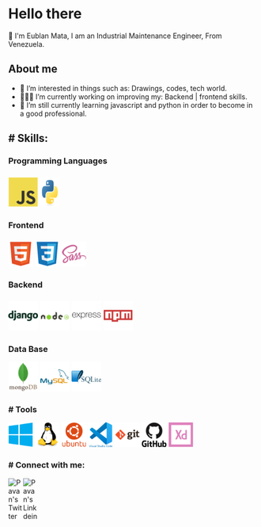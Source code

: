<h1>Hello there</h1>
👋 I'm Eublan Mata, I am an Industrial Maintenance Engineer, From Venezuela.

<h2>About me</h2>

- 👀 I’m interested in things such as: Drawings, codes, tech world.
- 👨🏽‍💻 I’m currently working on improving my: Backend | frontend skills.
- 🌱 I’m still currently learning javascript and python in order to become in a good professional.

<h2># Skills: </h2>

<h3> Programming Languages <h3>
<img style="margin: auto;" src="https://github.com/devicons/devicon/blob/master/icons/javascript/javascript-original.svg" alt=javascript width="60" height="60"/>
<img style="margin: auto;" src="https://github.com/devicons/devicon/blob/master/icons/python/python-original.svg" alt=python width="40" height="60"/>

<h3> Frontend <h3>
<div>
<img style="margin: auto;" src="https://github.com/devicons/devicon/blob/master/icons/html5/html5-original.svg" alt=html5 width="50" height="50"/>
<img style="margin: auto;" src="https://github.com/devicons/devicon/blob/master/icons/css3/css3-original.svg" alt=css3 width="50" height="50"/>
<img style="margin: auto;" src="https://github.com/devicons/devicon/blob/master/icons/sass/sass-original.svg" alt=sass width="50" height="50"/>
</div>
  
<h3> Backend <h3>
<div>
<img style="margin: auto;" src="https://github.com/devicons/devicon/blob/master/icons/django/django-plain-wordmark.svg" alt=django width="60" height="60"/> 
<img style="margin: auto;" src="https://github.com/devicons/devicon/blob/master/icons/nodejs/nodejs-original-wordmark.svg" alt=nodejs width="60" height="60"/>
<img style="margin: auto;" src="https://github.com/devicons/devicon/blob/master/icons/express/express-original-wordmark.svg" alt=nodejs width="60" height="60"/>
<img style="margin: auto;" src="https://github.com/devicons/devicon/blob/master/icons/npm/npm-original-wordmark.svg" alt=npm width="60" height="60"/>
</div>
  
<h3> Data Base </h3>
<div>
  <img style="margin: auto;" src="https://github.com/devicons/devicon/blob/master/icons/mongodb/mongodb-original-wordmark.svg" alt=git width="60" height="60"/>
  <img style="margin: auto;" src="https://github.com/devicons/devicon/blob/master/icons/mysql/mysql-original-wordmark.svg" alt=git width="60" height="60"/>
  <img style="margin: auto;" src="https://github.com/devicons/devicon/blob/master/icons/sqlite/sqlite-original-wordmark.svg" alt=git width="60" height="60"/>
</div>

<h3># Tools </h3>
<div>
  <img style="margin: auto;" src="https://github.com/devicons/devicon/blob/master/icons/windows8/windows8-original.svg" alt=git width="50" height="50"/>
  <img style="margin: auto;" src="https://github.com/devicons/devicon/blob/master/icons/linux/linux-original.svg" alt=git width="50" height="50"/>
  <img style="margin: auto;" src="https://github.com/devicons/devicon/blob/master/icons/ubuntu/ubuntu-plain-wordmark.svg" alt=git width="50" height="50"/>
  <img style="margin: auto;" src="https://github.com/devicons/devicon/blob/master/icons/vscode/vscode-original-wordmark.svg" alt=git width="50" height="50"/>
  <img style="margin: auto;" src="https://github.com/devicons/devicon/blob/master/icons/git/git-original-wordmark.svg" alt=git width="50" height="50"/>
  <img style="margin: auto;" src="https://github.com/devicons/devicon/blob/master/icons/github/github-original-wordmark.svg" alt=git width="50" height="50"/>
  <img style="margin: auto;" src="https://github.com/devicons/devicon/blob/master/icons/xd/xd-line.svg" alt=git width="50" height="50"/>
</div>

<h3># Connect with me: </h3>
<a target="_blank" href="https://twitter.com/EumT07">
  <img align="left" alt="Pavan's Twitter" width="30px" src="https://cdn.jsdelivr.net/npm/simple-icons@v3/icons/twitter.svg" />
</a>
<a target="_blank" href="https://www.linkedin.com/in/eublan-mata-060227161/">
  <img align="left" alt="Pavan's Linkdein" width="30px" src="https://cdn.jsdelivr.net/npm/simple-icons@v3/icons/linkedin.svg" />
</a>



<!---
EumT07/EumT07 is a ✨ special ✨ repository because its `README.md` (this file) appears on your GitHub profile.
You can click the Preview link to take a look at your changes.
--->
